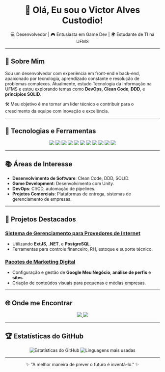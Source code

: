 <h1 align="center">👋 Olá, Eu sou o Victor Alves Custodio!</h1>

<p align="center">
💻 Desenvolvedor | 🎮 Entusiasta em Game Dev | 🌍 Estudante de TI na UFMS
</p>

---

## 🚀 Sobre Mim

Sou um desenvolvedor com experiência em front-end e back-end, apaixonado por tecnologia, aprendizado constante e resolução de problemas complexos. Atualmente, estudo Tecnologia da Informação na UFMS e estou explorando temas como **DevOps**, **Clean Code**, **DDD**, e **princípios SOLID**.

🛠️ Meu objetivo é me tornar um líder técnico e contribuir para o crescimento da equipe com inovação e excelência.

---

## 🧰 Tecnologias e Ferramentas

<p align="center">
  <img src="https://img.shields.io/badge/-React-61DAFB?logo=react&logoColor=white&style=for-the-badge" />
  <img src="https://img.shields.io/badge/-Angular-DD0031?logo=angular&logoColor=white&style=for-the-badge" />
  <img src="https://img.shields.io/badge/-TypeScript-007ACC?logo=typescript&logoColor=white&style=for-the-badge" />
  <img src="https://img.shields.io/badge/-JavaScript-F7DF1E?logo=javascript&logoColor=black&style=for-the-badge" />
  <img src="https://img.shields.io/badge/-C%23-239120?logo=csharp&logoColor=white&style=for-the-badge" />
  <img src="https://img.shields.io/badge/-.NET-512BD4?logo=dotnet&logoColor=white&style=for-the-badge" />
  <img src="https://img.shields.io/badge/-PostgreSQL-4169E1?logo=postgresql&logoColor=white&style=for-the-badge" />
  <img src="https://img.shields.io/badge/-Unity-000000?logo=unity&logoColor=white&style=for-the-badge" />
  <img src="https://img.shields.io/badge/-Bootstrap-7952B3?logo=bootstrap&logoColor=white&style=for-the-badge" />
  <img src="https://img.shields.io/badge/-Git-F05032?logo=git&logoColor=white&style=for-the-badge" />
  <img src="https://img.shields.io/badge/-Lucidchart-0078D7?logo=lucidchart&logoColor=white&style=for-the-badge" />
</p>

---

## 📚 Áreas de Interesse

- **Desenvolvimento de Software**: Clean Code, DDD, SOLID.
- **Game Development**: Desenvolvimento com Unity.
- **DevOps**: CI/CD, automação de pipelines.
- **Projetos Comerciais**: Plataformas de entrega, sistemas de gerenciamento de empresas.

---

## 🌟 Projetos Destacados

### [Sistema de Gerenciamento para Provedores de Internet](#)
- Utilizando **ExtJS**, **.NET**, e **PostgreSQL**.
- Ferramentas para controle financeiro, RH, estoque e suporte técnico.

### [Pacotes de Marketing Digital](#)
- Configuração e gestão de **Google Meu Negócio**, **análise de perfis** e **sites**.
- Criação de conteúdos visuais para pequenas e médias empresas.

---

## 🌐 Onde me Encontrar

<p align="center">
  <a href="https://www.linkedin.com/in/victor-alves-custodio/" target="_blank">
    <img src="https://img.shields.io/badge/-LinkedIn-0A66C2?logo=linkedin&logoColor=white&style=for-the-badge" />
  </a>
  <a href="https://github.com/VictorCustodio" target="_blank">
    <img src="https://img.shields.io/badge/-GitHub-181717?logo=github&logoColor=white&style=for-the-badge" />
  </a>
</p>

---

## 🏆 Estatísticas do GitHub

<p align="center">
  <img src="https://github-readme-stats.vercel.app/api?username=VictorCustodio&show_icons=true&theme=radical" alt="Estatísticas do GitHub" />
  <img src="https://github-readme-stats.vercel.app/api/top-langs/?username=VictorCustodio&layout=compact&theme=radical" alt="Linguagens mais usadas" />
</p>

---

<p align="center">✨ "A melhor maneira de prever o futuro é inventá-lo." ✨</p>
